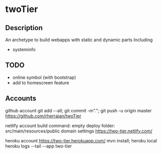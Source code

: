 twoTier
=========

**Description**
----------------------------------------------------
An archetype to build webapps with static and dynamic parts
Including
* systeminfo

**TODO**
----------------------------------------------------
* online symbol (with bootstrap)
* add to homescreen feature


**Accounts**
----------------------------------------------------

github account
git add --all; git commit -m"."; git push -u origin master
https://github.com/rherrajan/twoTier

netlify account
build command: empty
deploy folder: src/main/resources/public
domain settings
https://two-tier.netlify.com/

heroku account
https://two-tier.herokuapp.com/
mvn install; heroku local
heroku logs --tail --app two-tier

